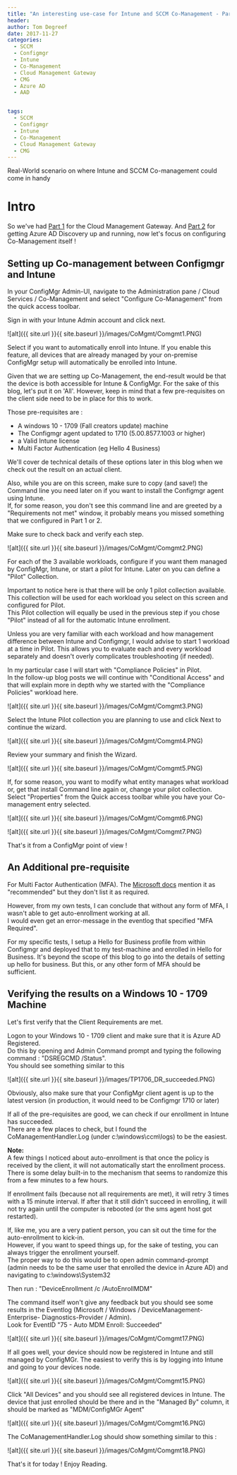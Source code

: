 ```yaml
---
title: "An interesting use-case for Intune and SCCM Co-Management - Part 3"
header:
author: Tom Degreef
date: 2017-11-27
categories:
  - SCCM
  - Configmgr
  - Intune
  - Co-Management
  - Cloud Management Gateway
  - CMG
  - Azure AD
  - AAD


tags:
  - SCCM
  - Configmgr
  - Intune
  - Co-Management
  - Cloud Management Gateway
  - CMG
---
```


Real-World scenario on where Intune and SCCM Co-management could come in handy

# Intro #

So we've had [Part 1](http://www.oscc.be/sccm/configmgr/intune/co-management/cloud%20management%20gateway/cmg/CoMGMT-usecase-Part-1/) for the Cloud Management Gateway.
And [Part 2](http://www.oscc.be/sccm/configmgr/intune/co-management/cloud%20management%20gateway/cmg/azure%20ad/aad/CoMGMT-usecase-Part-2/) for getting Azure AD Discovery up and running, now let's focus on configuring Co-Management itself !

## Setting up Co-management between Configmgr and Intune  ##

In your ConfigMgr Admin-UI, navigate to the Administration pane / Cloud Services / Co-Management and select "Configure Co-Management" from the quick access toolbar.

Sign in with your Intune Admin account and click next.

![alt]({{ site.url }}{{ site.baseurl }}/images/CoMgmt/Comgmt1.PNG)

Select if you want to automatically enroll into Intune. If you enable this feature, all devices that are already managed by your on-premise ConfigMgr setup will automatically be enrolled into Intune.

Given that we are setting up Co-Management, the end-result would be that the device is both accessible for Intune & ConfigMgr. For the sake of this blog, let's put it on 'All'. However, keep in mind that a few pre-requisites on the client side need to be in place for this to work.

Those pre-requisites are :

- A windows 10 - 1709 (Fall creators update) machine
- The Configmgr agent updated to 1710 (5.00.8577.1003 or higher)
- a Valid Intune license 
- Multi Factor Authentication (eg Hello 4 Business)

We'll cover de technical details of these options later in this blog when we check out the result on an actual client.

Also, while you are on this screen, make sure to copy (and save!) the Command line you need later on if you want to install the Configmgr agent using Intune.  
If, for some reason, you don't see this command line and are greeted by a "Requirements not met" window, it probably means you missed something that we configured in Part 1 or 2.

Make sure to check back and verify each step.

![alt]({{ site.url }}{{ site.baseurl }}/images/CoMgmt/Comgmt2.PNG)

For each of the 3 available workloads, configure if you want them managed by ConfigMgr, Intune, or start a pilot for Intune. Later on you can define a "Pilot" Collection.

Important to notice here is that there will be only 1 pilot collection available. This collection will be used for each workload you select on this screen and configured for Pilot.  
This Pilot collection will equally be used in the previous step if you chose "Pilot" instead of all for the automatic Intune enrollment.

Unless you are very familiar with each workload and how management difference between Intune and Configmgr, I would advise to start 1 workload at a time in Pilot. This allows you to evaluate each and every workload separately and doesn't overly complicates troubleshooting (if needed).  

In my particular case I will start with "Compliance Policies" in Pilot.  
In the follow-up blog posts we will continue with "Conditional Access" and that will explain more in depth why we started with the "Compliance Policies" workload here.

![alt]({{ site.url }}{{ site.baseurl }}/images/CoMgmt/Comgmt3.PNG)

Select the Intune Pilot collection you are planning to use and click Next to continue the wizard.

![alt]({{ site.url }}{{ site.baseurl }}/images/CoMgmt/Comgmt4.PNG)

Review your summary and finish the Wizard.

![alt]({{ site.url }}{{ site.baseurl }}/images/CoMgmt/Comgmt5.PNG)

If, for some reason, you want to modify what entity manages what workload or, get that install Command line again or, change your pilot collection.  
Select "Properties" from the Quick access toolbar while you have your Co-management entry selected.

![alt]({{ site.url }}{{ site.baseurl }}/images/CoMgmt/Comgmt6.PNG)

![alt]({{ site.url }}{{ site.baseurl }}/images/CoMgmt/Comgmt7.PNG)

That's it from a ConfigMgr point of view !

## An Additional pre-requisite ##

For Multi Factor Authentication (MFA). The [Microsoft docs](https://docs.microsoft.com/en-us/intune/windows-enroll#enable-windows-10-automatic-enrollment) mention it as "recommended" but they don't list it as required. 

However, from my own tests, I can conclude that without any form of MFA, I wasn't able to get auto-enrollment working at all.  
I would even get an error-message in the eventlog that specified "MFA Required".

For my specific tests, I setup a Hello for Business profile from within Configmgr and deployed that to my test-machine and enrolled in Hello for Business. It's beyond the scope of this blog to go into the details of setting up hello for business. But this, or any other form of MFA should be sufficient. 

## Verifying the results on a Windows 10 - 1709 Machine ##

Let's first verify that the Client Requirements are met.

Logon to your Windows 10 - 1709 client and make sure that it is Azure AD Registered.  
Do this by opening and Admin Command prompt and typing the following command : "DSREGCMD /Status".  
You should see something similar to this 

![alt]({{ site.url }}{{ site.baseurl }}/images/TP1706_DR_succeeded.PNG)

Obviously, also make sure that your ConfigMgr client agent is up to the latest version (in production, it would need to be Configmgr 1710 or later)

If all of the pre-requisites are good, we can check if our enrollment in Intune has succeeded.  
There are a few places to check, but I found the CoManagementHandler.Log (under c:\windows\ccm\logs) to be the easiest.

**Note:**  
A few things I noticed about auto-enrollment is that once the policy is received by the client, it will not automatically start the enrollment process. There is some delay built-in to the mechanism that seems to randomize this from a few minutes to a few hours.

If enrollment fails (because not all requirements are met), it will retry 3 times with a 15 minute interval. If after that it still didn't succeed in enrolling, it will not try again until the computer is rebooted (or the sms agent host got restarted).

If, like me, you are a very patient person, you can sit out the time for the auto-enrollment to kick-in.  
However, if you want to speed things up, for the sake of testing, you can always trigger the enrollment yourself.  
The proper way to do this would be to open admin command-prompt (admin needs to be the same user that enrolled the device in Azure AD) and navigating to c:\windows\System32

Then run : "DeviceEnrollment /c /AutoEnrollMDM"

The command itself won't give any feedback but you should see some results in the Eventlog (Microsoft / Windows / DeviceManagement-Enterprise- Diagnostics-Provider / Admin).  
Look for EventID "75 - Auto MDM Enroll: Succeeded"

![alt]({{ site.url }}{{ site.baseurl }}/images/CoMgmt/Comgmt17.PNG)

If all goes well, your device should now be registered in Intune and still managed by ConfigMGr. The easiest to verify this is by logging into Intune and going to your devices node.

![alt]({{ site.url }}{{ site.baseurl }}/images/CoMgmt/Comgmt15.PNG)

Click "All Devices" and you should see all registered devices in Intune. The device that just enrolled should be there and in the "Managed By" column, it should be marked as "MDM/ConfigMGr Agent"

![alt]({{ site.url }}{{ site.baseurl }}/images/CoMgmt/Comgmt16.PNG)

The CoManagementHandler.Log should show something similar to this :

![alt]({{ site.url }}{{ site.baseurl }}/images/CoMgmt/Comgmt18.PNG)

That's it for today ! Enjoy Reading.